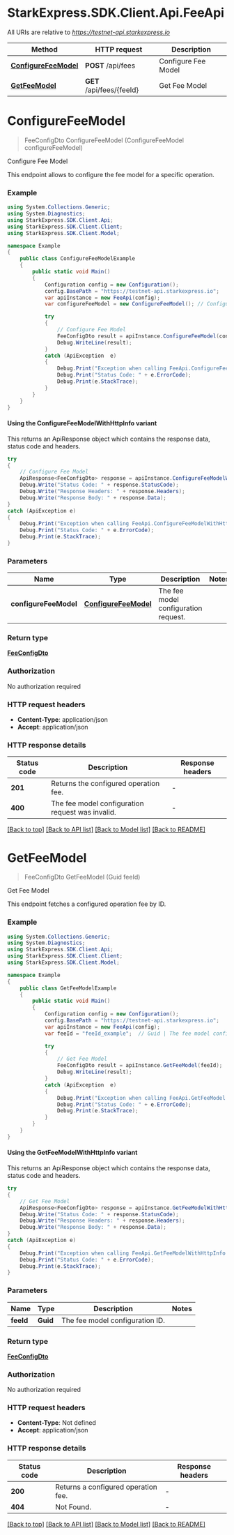 # StarkExpress.SDK.Client.Api.FeeApi

All URIs are relative to *https://testnet-api.starkexpress.io*

| Method | HTTP request | Description |
|--------|--------------|-------------|
| [**ConfigureFeeModel**](FeeApi.md#configurefeemodel) | **POST** /api/fees | Configure Fee Model |
| [**GetFeeModel**](FeeApi.md#getfeemodel) | **GET** /api/fees/{feeId} | Get Fee Model |

<a name="configurefeemodel"></a>
# **ConfigureFeeModel**
> FeeConfigDto ConfigureFeeModel (ConfigureFeeModel configureFeeModel)

Configure Fee Model

This endpoint allows to configure the fee model for a specific operation.

### Example
```csharp
using System.Collections.Generic;
using System.Diagnostics;
using StarkExpress.SDK.Client.Api;
using StarkExpress.SDK.Client.Client;
using StarkExpress.SDK.Client.Model;

namespace Example
{
    public class ConfigureFeeModelExample
    {
        public static void Main()
        {
            Configuration config = new Configuration();
            config.BasePath = "https://testnet-api.starkexpress.io";
            var apiInstance = new FeeApi(config);
            var configureFeeModel = new ConfigureFeeModel(); // ConfigureFeeModel | The fee model configuration request.

            try
            {
                // Configure Fee Model
                FeeConfigDto result = apiInstance.ConfigureFeeModel(configureFeeModel);
                Debug.WriteLine(result);
            }
            catch (ApiException  e)
            {
                Debug.Print("Exception when calling FeeApi.ConfigureFeeModel: " + e.Message);
                Debug.Print("Status Code: " + e.ErrorCode);
                Debug.Print(e.StackTrace);
            }
        }
    }
}
```

#### Using the ConfigureFeeModelWithHttpInfo variant
This returns an ApiResponse object which contains the response data, status code and headers.

```csharp
try
{
    // Configure Fee Model
    ApiResponse<FeeConfigDto> response = apiInstance.ConfigureFeeModelWithHttpInfo(configureFeeModel);
    Debug.Write("Status Code: " + response.StatusCode);
    Debug.Write("Response Headers: " + response.Headers);
    Debug.Write("Response Body: " + response.Data);
}
catch (ApiException e)
{
    Debug.Print("Exception when calling FeeApi.ConfigureFeeModelWithHttpInfo: " + e.Message);
    Debug.Print("Status Code: " + e.ErrorCode);
    Debug.Print(e.StackTrace);
}
```

### Parameters

| Name | Type | Description | Notes |
|------|------|-------------|-------|
| **configureFeeModel** | [**ConfigureFeeModel**](ConfigureFeeModel.md) | The fee model configuration request. |  |

### Return type

[**FeeConfigDto**](FeeConfigDto.md)

### Authorization

No authorization required

### HTTP request headers

 - **Content-Type**: application/json
 - **Accept**: application/json


### HTTP response details
| Status code | Description | Response headers |
|-------------|-------------|------------------|
| **201** | Returns the configured operation fee. |  -  |
| **400** | The fee model configuration request was invalid. |  -  |

[[Back to top]](#) [[Back to API list]](../README.md#documentation-for-api-endpoints) [[Back to Model list]](../README.md#documentation-for-models) [[Back to README]](../README.md)

<a name="getfeemodel"></a>
# **GetFeeModel**
> FeeConfigDto GetFeeModel (Guid feeId)

Get Fee Model

This endpoint fetches a configured operation fee by ID.

### Example
```csharp
using System.Collections.Generic;
using System.Diagnostics;
using StarkExpress.SDK.Client.Api;
using StarkExpress.SDK.Client.Client;
using StarkExpress.SDK.Client.Model;

namespace Example
{
    public class GetFeeModelExample
    {
        public static void Main()
        {
            Configuration config = new Configuration();
            config.BasePath = "https://testnet-api.starkexpress.io";
            var apiInstance = new FeeApi(config);
            var feeId = "feeId_example";  // Guid | The fee model configuration ID.

            try
            {
                // Get Fee Model
                FeeConfigDto result = apiInstance.GetFeeModel(feeId);
                Debug.WriteLine(result);
            }
            catch (ApiException  e)
            {
                Debug.Print("Exception when calling FeeApi.GetFeeModel: " + e.Message);
                Debug.Print("Status Code: " + e.ErrorCode);
                Debug.Print(e.StackTrace);
            }
        }
    }
}
```

#### Using the GetFeeModelWithHttpInfo variant
This returns an ApiResponse object which contains the response data, status code and headers.

```csharp
try
{
    // Get Fee Model
    ApiResponse<FeeConfigDto> response = apiInstance.GetFeeModelWithHttpInfo(feeId);
    Debug.Write("Status Code: " + response.StatusCode);
    Debug.Write("Response Headers: " + response.Headers);
    Debug.Write("Response Body: " + response.Data);
}
catch (ApiException e)
{
    Debug.Print("Exception when calling FeeApi.GetFeeModelWithHttpInfo: " + e.Message);
    Debug.Print("Status Code: " + e.ErrorCode);
    Debug.Print(e.StackTrace);
}
```

### Parameters

| Name | Type | Description | Notes |
|------|------|-------------|-------|
| **feeId** | **Guid** | The fee model configuration ID. |  |

### Return type

[**FeeConfigDto**](FeeConfigDto.md)

### Authorization

No authorization required

### HTTP request headers

 - **Content-Type**: Not defined
 - **Accept**: application/json


### HTTP response details
| Status code | Description | Response headers |
|-------------|-------------|------------------|
| **200** | Returns a configured operation fee. |  -  |
| **404** | Not Found. |  -  |

[[Back to top]](#) [[Back to API list]](../README.md#documentation-for-api-endpoints) [[Back to Model list]](../README.md#documentation-for-models) [[Back to README]](../README.md)

